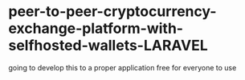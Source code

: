 # peer-to-peer-cryptocurrency-exchange-platform-with-selfhosted-wallets-LARAVEL

going to develop this to a proper application free for everyone to use
